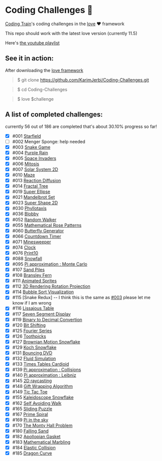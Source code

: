 
# Coding Challenges 🚞
[Coding Train](https://github.com/CodingTrain)'s coding challenges in the [love](https://love2d.org) ❤️ framework

This repo should work with the latest love version (currently 11.5)

Here's [the youtube playlist](https://www.youtube.com/playlist?list=PLRqwX-V7Uu6ZiZxtDDRCi6uhfTH4FilpH)
## See it in action:
After downloading the [love framework](https://love2d.org)

>$ git clone https://github.com/KarimJerbi/Coding-Challenges.git

>$ cd Coding-Challenges

>$ love $challenge

## A list of completed challenges:
currently 56 out of 186 are completed that's about 30.10% progress so far!
- [x] #001 [Starfield](https://github.com/KarimJerbi/Coding-Challenges/blob/master/001-starfield)
- [ ] #002 Menger Sponge: help needed
- [x] #003 [Snake Game](https://github.com/KarimJerbi/Coding-Challenges/tree/master/003-snake-game)
- [x] #004 [Purple Rain](https://github.com/KarimJerbi/Coding-Challenges/blob/master/004-purple_rain)
- [x] #005 [Space Invaders](https://github.com/KarimJerbi/Coding-Challenges/blob/master/005-space_invaders)
- [x] #006 [Mitosis](https://github.com/KarimJerbi/Coding-Challenges/blob/master/006-mitosis)
- [x] #007 [Solar System 2D](https://github.com/KarimJerbi/Coding-Challenges/blob/master/007-solar_system)
- [x] #010 [Maze](https://github.com/KarimJerbi/Coding-Challenges/blob/master/010-maze)
- [x] #013 [Reaction Diffusion](https://github.com/KarimJerbi/Coding-Challenges/blob/master/013-reaction_diffusion)
- [x] #014 [Fractal Tree](https://github.com/KarimJerbi/Coding-Challenges/blob/master/014-fractal_tree)
- [x] #019 [Super Ellipse](https://github.com/KarimJerbi/Coding-Challenges/blob/master/019-super_ellipse)
- [x] #021 [Mandelbrot Set](https://github.com/KarimJerbi/Coding-Challenges/blob/master/021-mandelbrot_set)
- [x] #023 [Super Shape 2D](https://github.com/KarimJerbi/Coding-Challenges/blob/master/023-super_shape_2d)
- [x] #030 [Phyllotaxis](https://github.com/KarimJerbi/Coding-Challenges/blob/master/030-phyllotaxis)
- [x] #036 [Blobby](https://github.com/KarimJerbi/Coding-Challenges/blob/master/036-blobby)
- [x] #052 [Random Walker](https://github.com/KarimJerbi/Coding-Challenges/blob/master/052-random_walker)
- [x] #055 [Mathematical Rose Patterns](https://github.com/KarimJerbi/Coding-Challenges/blob/master/055-roses)
- [x] #060 [Butterfly Generator](https://github.com/KarimJerbi/Coding-Challenges/blob/master/060-butterfly_generator)
- [x] #066 [Countdown Timer](https://github.com/KarimJerbi/Coding-Challenges/blob/master/066-countdown_timer)
- [x] #071 [Minesweeper](https://github.com/KarimJerbi/Coding-Challenges/blob/master/071-minesweeper)
- [x] #074 [Clock](https://github.com/KarimJerbi/Coding-Challenges/blob/master/074-clock)
- [x] #076 [Print10](https://github.com/KarimJerbi/Coding-Challenges/blob/master/076-print10)
- [x] #088 [Snowfall](https://github.com/KarimJerbi/Coding-Challenges/blob/master/088-snowfall)
- [x] #095 [Pi approximation : Monte Carlo](https://github.com/KarimJerbi/Coding-Challenges/blob/master/095-pi_monteCarlo)
- [x] #107 [Sand Piles](https://github.com/KarimJerbi/Coding-Challenges/blob/master/107-sandpiles)
- [x] #108 [Bransley Fern](https://github.com/apolius/Coding-Challenges/blob/master/108-bransley_fern)
- [x] #111 [Animated Sprites](https://github.com/KarimJerbi/Coding-Challenges/blob/master/111-animated_sprites)
- [x] #112 [3D Rendering Rotation Projection](https://github.com/KarimJerbi/Coding-Challenges/blob/master/112-3d_rendering_rotation_projection)
- [x] #114 [Bubble Sort Visualization](https://github.com/KarimJerbi/Coding-Challenges/blob/master/114-bubble_sort_visualization)
- [x] #115 [Snake Redux] -- I think this is the same as [#003](https://github.com/KarimJerbi/Coding-Challenges/tree/master/003-snake_game) please let me know if I am wrong
- [x] #116 [Lissajous Table](https://github.com/KarimJerbi/Coding-Challenges/blob/master/116-lissajous)
- [x] #117 [Seven Segment Display](https://github.com/KarimJerbi/Coding-Challenges/blob/master/117-7_segment_display)
- [x] #119 [Binary to Decimal Convertion](https://github.com/KarimJerbi/Coding-Challenges/blob/master/119-binary_to_decimal)
- [x] #120 [Bit Shifting](https://github.com/KarimJerbi/Coding-Challenges/blob/master/120-bit_shifting)
- [x] #125 [Fourier Series](https://github.com/KarimJerbi/Coding-Challenges/blob/master/125-fourier_series)
- [x] #126 [Toothpicks](https://github.com/KarimJerbi/Coding-Challenges/blob/master/126-toothpicks)
- [x] #127 [Brownian Motion Snowflake](https://github.com/KarimJerbi/Coding-Challenges/blob/master/127-brownian_tree_snowflake)
- [x] #129 [Koch Snowflake](https://github.com/KarimJerbi/Coding-Challenges/blob/master/129-koch_snowflake)
- [x] #131 [Bouncing DVD](https://github.com/KarimJerbi/Coding-Challenges/blob/master/131-bouncing_DVD)
- [x] #132 [Fluid Simulation](https://github.com/KarimJerbi/Coding-Challenges/blob/master/132-fluid_simulation)
- [x] #133 [Times Tables Cardioid](https://github.com/KarimJerbi/Coding-Challenges/blob/master/133-times_tables_cardioid)
- [x] #139 [Pi approximation : Collisions](https://github.com/KarimJerbi/Coding-Challenges/blob/master/139-pi_collisions)
- [x] #140 [Pi approximation : Leibniz](https://github.com/KarimJerbi/Coding-Challenges/blob/master/140-pi_Leibniz)
- [x] #145 [2D raycasting](https://github.com/KarimJerbi/Coding-Challenges/blob/master/145-2d_raycasting)
- [x] #148 [Gift Wrapping Algorithm](https://github.com/KarimJerbi/Coding-Challenges/blob/master/148-gift_wrapping)
- [x] #149 [Tic Tac Toe](https://github.com/KarimJerbi/Coding-Challenges/blob/master/149-tic_tac_toe)
- [x] #155 [Kaleidoscope Snowflake](https://github.com/KarimJerbi/Coding-Challenges/blob/master/155-kaleidoscope_snowflake)
- [x] #162 [Self Avoiding Walk](https://github.com/KarimJerbi/Coding-Challenges/blob/master/162-self_avoiding_walk)
- [x] #165 [Sliding Puzzle](https://github.com/KarimJerbi/Coding-Challenges/blob/master/165-slide_puzzle)
- [x] #167 [Prime Spiral](https://github.com/KarimJerbi/Coding-Challenges/blob/master/167-prime_spiral)
- [x] #169 [Pi in the sky](https://github.com/KarimJerbi/Coding-Challenges/blob/master/169-pi_in_the_sky)
- [x] #170 [The Monty Hall Problem](https://github.com/KarimJerbi/Coding-Challenges/blob/master/170-monty_hall)
- [x] #180 [Falling Sand](https://github.com/KarimJerbi/Coding-Challenges/blob/master/180-falling_sand)
- [x] #182 [Apollopian Gasket](https://github.com/KarimJerbi/Coding-Challenges/blob/master/182-apollopian_gasket)
- [x] #183 [Mathematical Marbling](https://github.com/apolius/Coding-Challenges/blob/master/183-mathematical_marbling)
- [x] #184 [Elastic Collision](https://github.com/KarimJerbi/Coding-Challenges/blob/master/184-elastic_collisions)
- [x] #185 [Dragon Curve](https://github.com/KarimJerbi/Coding-Challenges/blob/master/185-dragon_curve)
